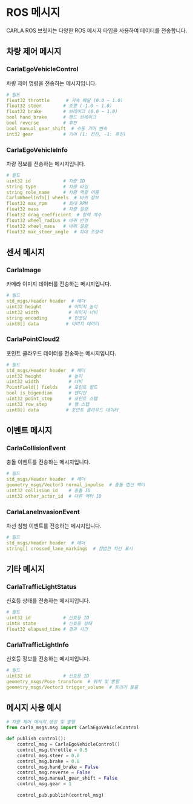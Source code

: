 # ROS 메시지

CARLA ROS 브릿지는 다양한 ROS 메시지 타입을 사용하여 데이터를 전송합니다.

## 차량 제어 메시지

### CarlaEgoVehicleControl
차량 제어 명령을 전송하는 메시지입니다.

```yaml
# 필드
float32 throttle      # 가속 페달 (0.0 ~ 1.0)
float32 steer        # 조향 (-1.0 ~ 1.0)
float32 brake        # 브레이크 (0.0 ~ 1.0)
bool hand_brake      # 핸드 브레이크
bool reverse         # 후진
bool manual_gear_shift  # 수동 기어 변속
int32 gear           # 기어 (1: 전진, -1: 후진)
```

### CarlaEgoVehicleInfo
차량 정보를 전송하는 메시지입니다.

```yaml
# 필드
uint32 id            # 차량 ID
string type          # 차량 타입
string role_name     # 차량 역할 이름
CarlaWheelInfo[] wheels  # 바퀴 정보
float32 max_rpm      # 최대 RPM
float32 mass         # 차량 질량
float32 drag_coefficient  # 항력 계수
float32 wheel_radius # 바퀴 반경
float32 wheel_mass   # 바퀴 질량
float32 max_steer_angle  # 최대 조향각
```

## 센서 메시지

### CarlaImage
카메라 이미지 데이터를 전송하는 메시지입니다.

```yaml
# 필드
std_msgs/Header header  # 헤더
uint32 height          # 이미지 높이
uint32 width           # 이미지 너비
string encoding        # 인코딩
uint8[] data          # 이미지 데이터
```

### CarlaPointCloud2
포인트 클라우드 데이터를 전송하는 메시지입니다.

```yaml
# 필드
std_msgs/Header header  # 헤더
uint32 height          # 높이
uint32 width           # 너비
PointField[] fields    # 포인트 필드
bool is_bigendian      # 엔디안
uint32 point_step      # 포인트 스텝
uint32 row_step        # 행 스텝
uint8[] data          # 포인트 클라우드 데이터
```

## 이벤트 메시지

### CarlaCollisionEvent
충돌 이벤트를 전송하는 메시지입니다.

```yaml
# 필드
std_msgs/Header header  # 헤더
geometry_msgs/Vector3 normal_impulse  # 충돌 법선 벡터
uint32 collision_id    # 충돌 ID
uint32 other_actor_id  # 다른 액터 ID
```

### CarlaLaneInvasionEvent
차선 침범 이벤트를 전송하는 메시지입니다.

```yaml
# 필드
std_msgs/Header header  # 헤더
string[] crossed_lane_markings  # 침범한 차선 표시
```

## 기타 메시지

### CarlaTrafficLightStatus
신호등 상태를 전송하는 메시지입니다.

```yaml
# 필드
uint32 id            # 신호등 ID
uint8 state          # 신호등 상태
float32 elapsed_time # 경과 시간
```

### CarlaTrafficLightInfo
신호등 정보를 전송하는 메시지입니다.

```yaml
# 필드
uint32 id            # 신호등 ID
geometry_msgs/Pose transform  # 위치 및 방향
geometry_msgs/Vector3 trigger_volume  # 트리거 볼륨
```

## 메시지 사용 예시

```python
# 차량 제어 메시지 생성 및 발행
from carla_msgs.msg import CarlaEgoVehicleControl

def publish_control():
    control_msg = CarlaEgoVehicleControl()
    control_msg.throttle = 0.5
    control_msg.steer = 0.0
    control_msg.brake = 0.0
    control_msg.hand_brake = False
    control_msg.reverse = False
    control_msg.manual_gear_shift = False
    control_msg.gear = 1
    
    control_pub.publish(control_msg)
``` 